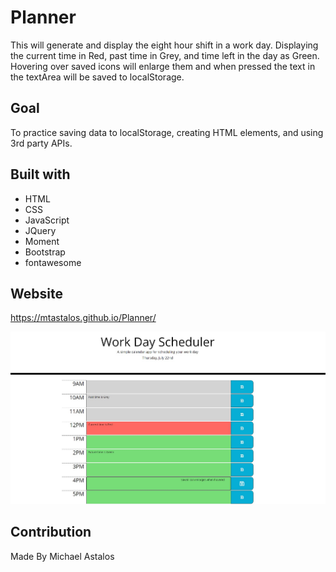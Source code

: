 # Planner
This will generate and display the eight hour shift in a work day. Displaying the current time in Red, past time in Grey, and time left in the day as Green. Hovering over saved icons will enlarge them and when pressed the text in the textArea will be saved to localStorage.

## Goal
To practice saving data to localStorage, creating HTML elements, and using 3rd party APIs.

## Built with
* HTML
* CSS
* JavaScript
* JQuery
* Moment
* Bootstrap
* fontawesome

## Website
https://mtastalos.github.io/Planner/

 ![](assets/images/website.jpg)


 ## Contribution
 Made By Michael Astalos 
